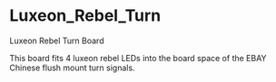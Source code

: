 Luxeon_Rebel_Turn
=================

Luxeon Rebel Turn Board

This board fits 4 luxeon rebel LEDs into the board space of the EBAY Chinese flush mount turn signals.

